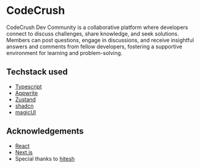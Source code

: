 # CodeCrush
CodeCrush Dev Community is a collaborative platform where developers connect to discuss challenges, share knowledge, and seek solutions. Members can post questions, engage in discussions, and receive insightful answers and comments from fellow developers, fostering a supportive environment for learning and problem-solving.

## Techstack used
- [Typescript](https://www.typescriptlang.org/)
- [Appwrite](https://appwrite.io/)
- [Zustand](https://zustand.docs.pmnd.rs/getting-started/introduction)
- [shadcn](https://ui.shadcn.com/docs)
- [magicUI](https://magicui.design/docs)


## Acknowledgements

- [React](https://reactjs.org/)
- [Next.js](https://nextjs.org/)
- Special thanks to [hitesh](https://github.com/hiteshchoudhary)
